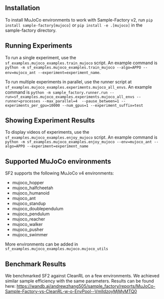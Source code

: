 ## Installation

To install MuJoCo environments to work with Sample-Factory v2, run `pip install sample-factory[mujoco]`
or `pip install -e .[mujoco]` in the sample-factory directory.

## Running Experiments

To run a single experiment, use the `sf_examples.mujoco_examples.train_mujoco` script. An example command is
`python -m sf_examples.mujoco_examples.train_mujoco --algo=APPO --env=mujoco_ant --experiment=experiment_name`.

To run multiple experiments in parallel, use the runner script at `sf_examples.mujoco_examples.experiments.mujoco_all_envs`.
An example command is `python -m sample_factory.runner.run --run=sf_examples.mujoco_examples.experiments.mujoco_all_envs --runner=processes --max_parallel=4  --pause_between=1 --experiments_per_gpu=10000 --num_gpus=1 --experiment_suffix=test`

## Showing Experiment Results

To display videos of experiments, use the `sf_examples.mujoco_examples.enjoy_mujoco` script. An example command is 
`python -m sf_examples.mujoco_examples.enjoy_mujoco --env=mujoco_ant --algo=APPO --experiment=experiment_name`

## Supported MuJoCo environments

SF2 supports the following MuJoCo v4 environments:

- mujoco_hopper
- mujoco_halfcheetah
- mujoco_humanoid
- mujoco_ant
- mujoco_standup
- mujoco_doublependulum
- mujoco_pendulum
- mujoco_reacher
- mujoco_walker
- mujoco_pusher
- mujoco_swimmer

More environments can be added in `sf_examples.mujoco_examples.mujoco.mujoco_utils`

## Benchmark Results

We benchmarked SF2 against CleanRL on a few environments. We achieved similar sample efficiency with the same parameters.
Results can be found here: https://wandb.ai/andrewzhang505/sample_factory/reports/MuJoCo-Sample-Factory-vs-CleanRL-w-o-EnvPool--VmlldzoyMjMyMTQ0